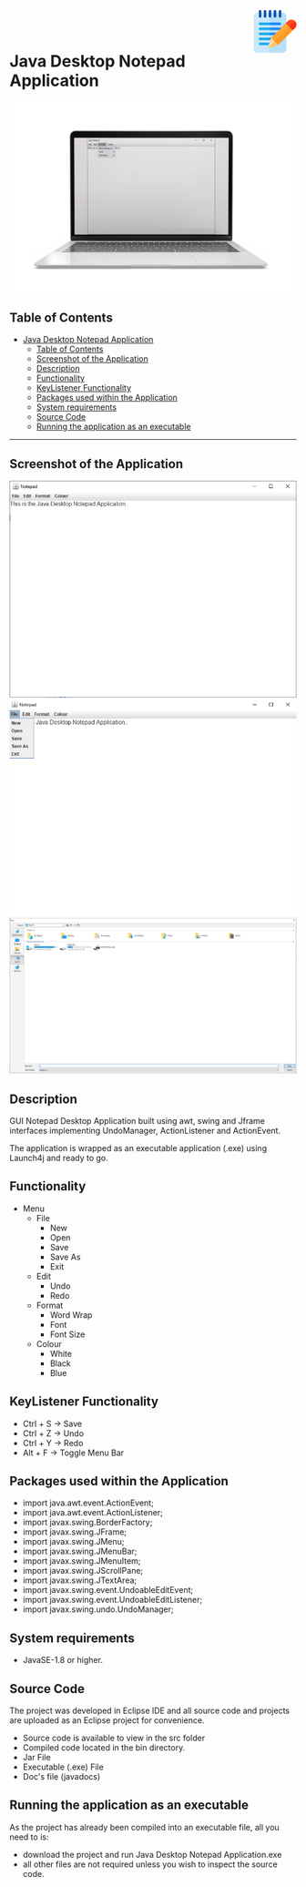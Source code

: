 <img src="images/notepad.png" width="75" align="right"   alt="Application Logo"></a>
<br><br>

# Java Desktop Notepad Application

<p align="center" >
 <img src="images/notepad_psd.png"  height="auto">
 </p>

## Table of Contents

- [Java Desktop Notepad Application](#java-desktop-notepad-application)
  - [Table of Contents](#table-of-contents)
  - [Screenshot of the Application](#screenshot-of-the-application)
  - [Description](#description)
  - [Functionality](#functionality)
  - [KeyListener Functionality](#keylistener-functionality)
  - [Packages used within the Application](#packages-used-within-the-application)
  - [System requirements](#system-requirements)
  - [Source Code](#source-code)
  - [Running the application as an executable](#running-the-application-as-an-executable)

---

## Screenshot of the Application

<p align="center" >
 <img src="images/screencapture1.PNG"  height="auto">
 <img src="images/screencapture2.PNG"  height="auto">
  <img src="images/screencapture4.PNG"  height="auto">
</p>

## Description

GUI Notepad Desktop Application built using awt, swing and Jframe interfaces implementing UndoManager, ActionListener and ActionEvent.

The application is wrapped as an executable application (.exe) using Launch4j and ready to go.

## Functionality

- Menu
  - File
    - New
    - Open
    - Save
    - Save As
    - Exit
  - Edit
    - Undo
    - Redo
  - Format
    - Word Wrap
    - Font
    - Font Size
  - Colour
    - White
    - Black
    - Blue

## KeyListener Functionality

- Ctrl + S -> Save
- Ctrl + Z -> Undo
- Ctrl + Y -> Redo
- Alt + F -> Toggle Menu Bar

## Packages used within the Application

- import java.awt.event.ActionEvent;
- import java.awt.event.ActionListener;
- import javax.swing.BorderFactory;
- import javax.swing.JFrame;
- import javax.swing.JMenu;
- import javax.swing.JMenuBar;
- import javax.swing.JMenuItem;
- import javax.swing.JScrollPane;
- import javax.swing.JTextArea;
- import javax.swing.event.UndoableEditEvent;
- import javax.swing.event.UndoableEditListener;
- import javax.swing.undo.UndoManager;

## System requirements

- JavaSE-1.8 or higher.

## Source Code

The project was developed in Eclipse IDE and all source code and projects are uploaded as an Eclipse project for convenience.

- Source code is available to view in the src folder
- Compiled code located in the bin directory.
- Jar File
- Executable (.exe) File
- Doc's file (javadocs)

## Running the application as an executable

As the project has already been compiled into an executable file, all you need to is:

- download the project and run Java Desktop Notepad Application.exe
- all other files are not required unless you wish to inspect the source code.
